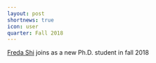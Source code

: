 ```yaml
---
layout: post
shortnews: true
icon: user
quarter: Fall 2018
---
```


<a href="http://ttic.uchicago.edu/~freda/">Freda Shi</a> joins as a new Ph.D. student in fall 2018
